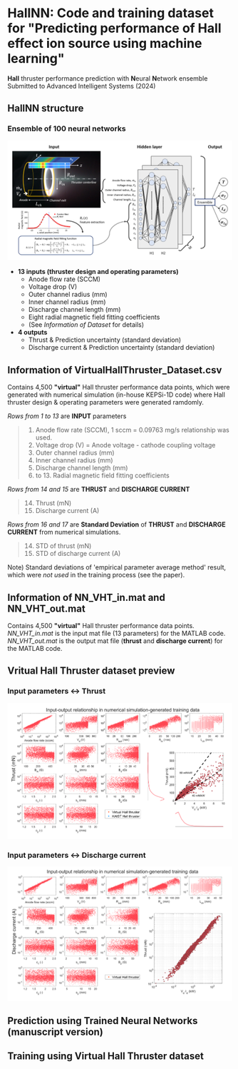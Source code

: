# HallNN: Code and training dataset for "Predicting performance of Hall effect ion source using machine learning"
**Hall** thruster performance prediction with **N**eural **N**etwork ensemble   
Submitted to Advanced Intelligent Systems (2024)

## HallNN structure
### **Ensemble of 100 neural networks**

![image](https://github.com/JaehongPark-Plasma/HallNN/blob/main/Data/intro.png?raw=true)

* **13 inputs (thruster design and operating parameters)**
  * Anode flow rate (SCCM)
  * Voltage drop (V)
  * Outer channel radius (mm)
  * Inner channel radius (mm)
  * Discharge channel length (mm)
  * Eight radial magnetic field fitting coefficients
  * (See *Information of Dataset* for details)
* **4 outputs**
  * Thrust & Prediction uncertainty (standard deviation)
  * Discharge current & Prediction uncertainty (standard deviation)

## Information of VirtualHallThruster_Dataset.csv
Contains 4,500 **"virtual"** Hall thruster performance data points, which were generated with numerical simulation (in-house KEPSi-1D code) where Hall thruster design & operating parameters were generated ramdomly.

*Rows from 1 to 13* are **INPUT** parameters   
> 1. Anode flow rate (SCCM), 1 sccm = 0.09763 mg/s relationship was used.
> 2. Voltage drop (V) = Anode voltage - cathode coupling voltage
> 3. Outer channel radius (mm)
> 4. Inner channel radius (mm)
> 5. Discharge channel length (mm)
> 6. to 13. Radial magnetic field fitting coefficients

*Rows from 14 and 15* are **THRUST** and **DISCHARGE CURRENT**   
> 14. Thrust (mN)
> 15. Discharge current (A)

*Rows from 16 and 17* are **Standard Deviation** of **THRUST** and **DISCHARGE CURRENT** from numerical simulations.
> 14. STD of thrust (mN)
> 15. STD of discharge current (A)

Note) Standard deviations of 'empirical parameter average method' result, which were *not used* in the training process (see the paper).    

## Information of NN_VHT_in.mat and NN_VHT_out.mat
Contains 4,500 **"virtual"** Hall thruster performance data points.   
*NN_VHT_in.mat* is the input mat file (13 parameters) for the MATLAB code.   
*NN_VHT_out.mat* is the output mat file (**thrust** and **discharge current**) for the MATLAB code.   

## Vritual Hall Thruster dataset preview
### Input parameters $\leftrightarrow$ Thrust
![image](https://github.com/JaehongPark-Plasma/HallNN/blob/main/Data/Input_thrust_VHT.png?raw=true)
### Input parameters $\leftrightarrow$ Discharge current
![image](https://github.com/JaehongPark-Plasma/HallNN/blob/main/Data/Input_Id_VHT.png?raw=true)

## Prediction using Trained Neural Networks (manuscript version)

## Training using Virtual Hall Thruster dataset
